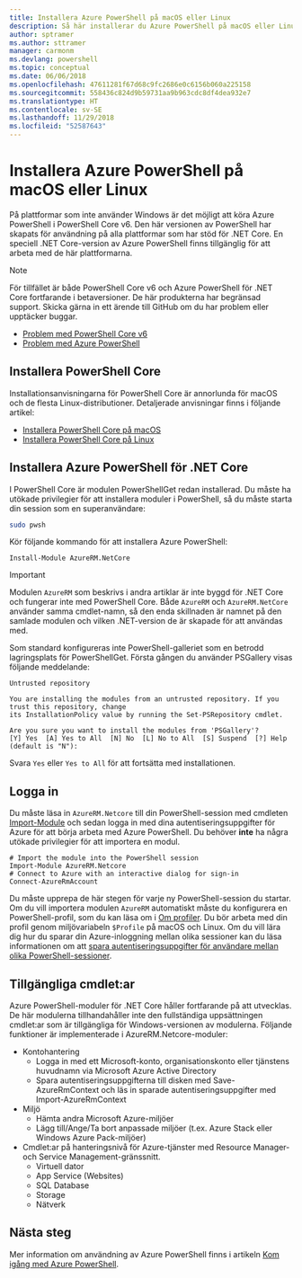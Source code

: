 ```yaml
---
title: Installera Azure PowerShell på macOS eller Linux
description: Så här installerar du Azure PowerShell på macOS eller Linux.
author: sptramer
ms.author: sttramer
manager: carmonm
ms.devlang: powershell
ms.topic: conceptual
ms.date: 06/06/2018
ms.openlocfilehash: 47611281f67d68c9fc2686e0c6156b060a225158
ms.sourcegitcommit: 558436c824d9b59731aa9b963cdc8df4dea932e7
ms.translationtype: HT
ms.contentlocale: sv-SE
ms.lasthandoff: 11/29/2018
ms.locfileid: "52587643"
---
```

# <a name="install-azure-powershell-on-macos-or-linux"></a>Installera Azure PowerShell på macOS eller Linux

På plattformar som inte använder Windows är det möjligt att köra Azure PowerShell i PowerShell Core v6. Den här versionen av PowerShell har skapats för användning på alla plattformar som har stöd för .NET Core. En speciell .NET Core-version av Azure PowerShell finns tillgänglig för att arbeta med de här plattformarna.

> [!NOTE]
> För tillfället är både PowerShell Core v6 och Azure PowerShell för .NET Core fortfarande i betaversioner.
> De här produkterna har begränsad support. Skicka gärna in ett ärende till GitHub om du har problem eller upptäcker buggar.
>
> * [Problem med PowerShell Core v6](https://github.com/PowerShell/PowerShell/issues)
> * [Problem med Azure PowerShell](https://github.com/azure/azure-docs-powershell/issues)

## <a name="install-powershell-core"></a>Installera PowerShell Core

Installationsanvisningarna för PowerShell Core är annorlunda för macOS och de flesta Linux-distributioner.
Detaljerade anvisningar finns i följande artikel:

* [Installera PowerShell Core på macOS](/powershell/scripting/setup/installing-powershell-core-on-macos)
* [Installera PowerShell Core på Linux](/powershell/scripting/setup/installing-powershell-core-on-linux)

## <a name="install-azure-powershell-for-net-core"></a>Installera Azure PowerShell för .NET Core

I PowerShell Core är modulen PowerShellGet redan installerad. Du måste ha utökade privilegier för att installera moduler i PowerShell, så du måste starta din session som en superanvändare:

```bash
sudo pwsh
```

Kör följande kommando för att installera Azure PowerShell:

```powershell-interactive
Install-Module AzureRM.NetCore
```

> [!IMPORTANT]
> Modulen `AzureRM` som beskrivs i andra artiklar är inte byggd för .NET Core och fungerar inte med PowerShell Core. Både `AzureRM` och `AzureRM.NetCore` använder samma cmdlet-namn, så den enda skillnaden är namnet på den samlade modulen och vilken .NET-version de är skapade för att användas med.

Som standard konfigureras inte PowerShell-galleriet som en betrodd lagringsplats för PowerShellGet. Första gången du använder PSGallery visas följande meddelande:

```output
Untrusted repository

You are installing the modules from an untrusted repository. If you trust this repository, change
its InstallationPolicy value by running the Set-PSRepository cmdlet.

Are you sure you want to install the modules from 'PSGallery'?
[Y] Yes  [A] Yes to All  [N] No  [L] No to All  [S] Suspend  [?] Help (default is "N"):
```

Svara `Yes` eller `Yes to All` för att fortsätta med installationen.

## <a name="sign-in"></a>Logga in

Du måste läsa in `AzureRM.Netcore` till din PowerShell-session med cmdleten [Import-Module](/powershell/module/Microsoft.PowerShell.Core/Import-Module) och sedan logga in med dina autentiseringsuppgifter för Azure för att börja arbeta med Azure PowerShell. Du behöver __inte__ ha några utökade privilegier för att importera en modul.

```powershell-interactive
# Import the module into the PowerShell session
Import-Module AzureRM.Netcore
# Connect to Azure with an interactive dialog for sign-in
Connect-AzureRmAccount
```

Du måste upprepa de här stegen för varje ny PowerShell-session du startar. Om du vill importera modulen `AzureRM` automatiskt måste du konfigurera en PowerShell-profil, som du kan läsa om i [Om profiler](/powershell/module/microsoft.powershell.core/about/about_profiles).
Du bör arbeta med din profil genom miljövariabeln `$Profile` på macOS och Linux. Om du vill lära dig hur du sparar din Azure-inloggning mellan olika sessioner kan du läsa informationen om att [spara autentiseringsuppgifter för användare mellan olika PowerShell-sessioner](context-persistence.md).

## <a name="available-cmdlets"></a>Tillgängliga cmdlet:ar

Azure PowerShell-moduler för .NET Core håller fortfarande på att utvecklas. De här modulerna tillhandahåller inte den fullständiga uppsättningen cmdlet:ar som är tillgängliga för Windows-versionen av modulerna. Följande funktioner är implementerade i AzureRM.Netcore-moduler:

* Kontohantering
  * Logga in med ett Microsoft-konto, organisationskonto eller tjänstens huvudnamn via Microsoft Azure Active Directory
  * Spara autentiseringsuppgifterna till disken med Save-AzureRmContext och läs in sparade autentiseringsuppgifter med Import-AzureRmContext
* Miljö
  * Hämta andra Microsoft Azure-miljöer
  * Lägg till/Ange/Ta bort anpassade miljöer (t.ex. Azure Stack eller Windows Azure Pack-miljöer)
* Cmdlet:ar på hanteringsnivå för Azure-tjänster med Resource Manager- och Service Management-gränssnitt.
  * Virtuell dator
  * App Service (Websites)
  * SQL Database
  * Storage
  * Nätverk

## <a name="next-steps"></a>Nästa steg

Mer information om användning av Azure PowerShell finns i artikeln [Kom igång med Azure PowerShell](get-started-azureps.md).
